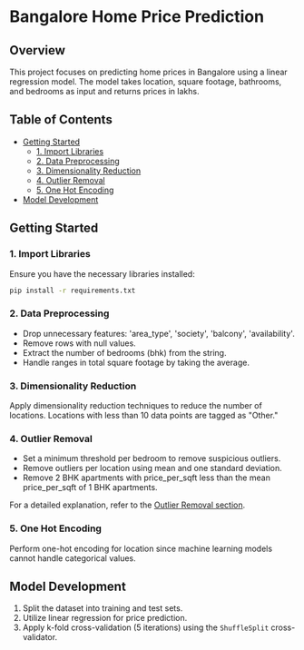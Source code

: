 # Bangalore Home Price Prediction

## Overview

This project focuses on predicting home prices in Bangalore using a linear regression model. The model takes location, square footage, bathrooms, and bedrooms as input and returns prices in lakhs.


## Table of Contents

- [Getting Started](#getting-started)
  - [1. Import Libraries](#1-import-libraries)
  - [2. Data Preprocessing](#2-data-preprocessing)
  - [3. Dimensionality Reduction](#3-dimensionality-reduction)
  - [4. Outlier Removal](#4-outlier-removal)
  - [5. One Hot Encoding](#5-one-hot-encoding)
- [Model Development](#model-development)


## Getting Started

### 1. Import Libraries

Ensure you have the necessary libraries installed:

```bash
pip install -r requirements.txt
```

### 2. Data Preprocessing

- Drop unnecessary features: 'area_type', 'society', 'balcony', 'availability'.
- Remove rows with null values.
- Extract the number of bedrooms (bhk) from the string.
- Handle ranges in total square footage by taking the average.

### 3. Dimensionality Reduction

Apply dimensionality reduction techniques to reduce the number of locations. Locations with less than 10 data points are tagged as "Other."

### 4. Outlier Removal

- Set a minimum threshold per bedroom to remove suspicious outliers.
- Remove outliers per location using mean and one standard deviation.
- Remove 2 BHK apartments with price_per_sqft less than the mean price_per_sqft of 1 BHK apartments.

For a detailed explanation, refer to the [Outlier Removal section](#).

### 5. One Hot Encoding

Perform one-hot encoding for location since machine learning models cannot handle categorical values.

## Model Development

1. Split the dataset into training and test sets.
2. Utilize linear regression for price prediction.
3. Apply k-fold cross-validation (5 iterations) using the `ShuffleSplit` cross-validator.
